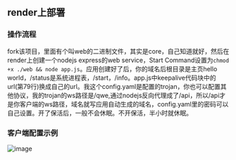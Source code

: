 ## render上部署
### 操作流程
fork该项目，里面有个叫web的二进制文件，其实是core，自己知道就好，然后在render上创建一个nodejs express的web  service，Start Command设置为```chmod +x ./web && node app.js```。应用创建好了后，你的域名后根目录是主页hello world，/status是系统进程表，/start，/info。app.js中keepalive代码块中的url(第79行)换成自己的url。我这个config.yaml是配置的trojan，你也可以配置其他协议，我的trojan的ws路径是/qwe,通过nodejs反向代理成了/api，所以/api才是你客户端的ws路径，域名就写应用自动生成的域名，config.yaml里的密码可以自己设置。开了保活后，一般不会休眠。不开保活，半小时就休眠。

### 客户端配置示例
![image](https://file.eeea.ga/view.php/b6a1266c490122db62b7f1841c9ba6cf.jpg)
